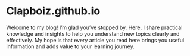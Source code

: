 # Clapboiz.github.io
Welcome to my blog! I’m glad you’ve stopped by. Here, I share practical knowledge and insights to help you understand new topics clearly and effectively. My hope is that every article you read here brings you useful information and adds value to your learning journey.